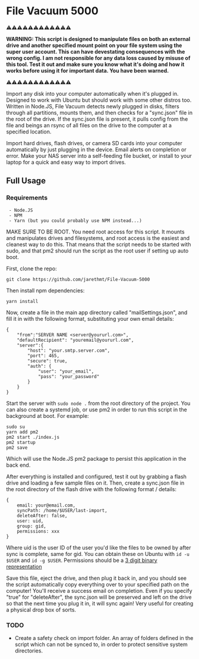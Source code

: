 # File Vacuum 5000 #

⚠️⚠️⚠️⚠️⚠️⚠️⚠️⚠️⚠️⚠️⚠️⚠️

**WARNING: This script is designed to manipulate files on both an external drive and another specified mount point on your file system using the super user account. This can have devestating consequences with the wrong config. I am not responsible for any data loss caused by misuse of this tool. Test it out and make sure you know what it's doing and how it works before using it for important data. You have been warned.**

⚠️⚠️⚠️⚠️⚠️⚠️⚠️⚠️⚠️⚠️⚠️⚠️

Import any disk into your computer automatically when it's plugged in. Designed to work with Ubuntu but should work with some other distros too. Written in Node.JS, File Vacuum detects newly plugged in disks, filters through all partitions, mounts them, and then checks for a "sync.json" file in the root of the drive. If the sync.json file is present, it pulls config from the file and beings an rsync of all files on the drive to the computer at a specified location.

Import hard drives, flash drives, or camera SD cards into your computer automatically by just plugging in the device. Email alerts on completion or error. Make your NAS server into a self-feeding file bucket, or install to your laptop for a quick and easy way to import drives.

## Full Usage ##

### Requirements ###
     - Node.JS
     - NPM
     - Yarn (but you could probably use NPM instead...)

MAKE SURE TO BE ROOT. You need root access for this script. It mounts and manipulates drives and filesystems, and root access is the easiest and cleanest way to do this. That means that the script needs to be started with sudo, and that pm2 should run the script as the root user if setting up auto boot.

First, clone the repo:

    git clone https://github.com/jarethmt/File-Vacuum-5000

Then install npm dependencies:

    yarn install

Now, create a file in the main app directory called "mailSettings.json", and fill it in with the following format, substituting your own email details:

    {
        "from":"SERVER NAME <server@yoururl.com>",
        "defaultRecipient": "youremail@yoururl.com",
        "server":{
            "host": "your.smtp.server.com",
            "port": 465,
            "secure": true,
            "auth": {
                "user": "your_email",
                "pass": "your_password"
            }
        }
    }

Start the server with `sudo node .` from the root directory of the project. You can also create a systemd job, or use pm2 in order to run this script in the background at boot. For example:

    sudo su
    yarn add pm2
    pm2 start ./index.js
    pm2 startup
    pm2 save

Which will use the Node.JS pm2 package to persist this application in the back end.

After everything is installed and configured, test it out by grabbing a flash drive and loading a few sample files on it. Then, create a sync.json file in the root directory of the flash drive with the following format / details:

    {
        email: your@email.com,
        syncPath: /home/$USER/last-import,
        deleteAfter: false,
        user: uid,
        group: gid,
        permissions: xxx
    }

Where uid is the user ID of the user you'd like the files to be owned by after sync is complete, same for gid. You can obtain these on Ubuntu with `id -u $USER` and `id -g $USER`. Permissions should be a [3 digit binary representation](https://docs.nersc.gov/filesystems/unix-file-permissions/)

Save this file, eject the drive, and then plug it back in, and you should see the script automatically copy everything over to your specified path on the computer! You'll receive a success email on completion. Even if you specify "true" for "deleteAfter", the sync.json will be preserved and left on the drive so that the next time you plug it in, it will sync again! Very useful for creating a physical drop box of sorts.


### TODO ###
 - Create a safety check on import folder. An array of folders defined in the script which can not be synced to, in order to protect sensitive system directories.